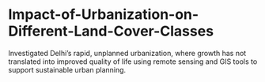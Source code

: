 # Impact-of-Urbanization-on-Different-Land-Cover-Classes
Investigated Delhi’s rapid, unplanned urbanization, where growth has not translated into improved quality of life using remote sensing and GIS tools to support sustainable urban planning.
